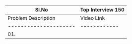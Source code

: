 | Sl.No|  Top Interview 150       |
|------|------------------|
| Problem Description | Video Link | Solution Link |
|---------------------|------------|---------------|
| 01. || Merge Sorted Array | [Link to Video 1](https://www.youtube.com/watch?v=P1Ic85RarKY) | [Link to Solution 1](https://leetcode.com/problems/merge-sorted-array/description/?envType=study-plan-v2&envId=top-interview-150) |

